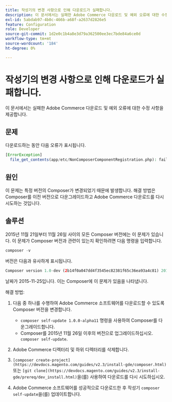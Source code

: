 ```yaml
---
title: 작성기의 변경 사항으로 인해 다운로드가 실패합니다.
description: 이 문서에서는 실패한 Adobe Commerce 다운로드 및 예외 오류에 대한 수정 사항을 제공합니다.
exl-id: 5abdab97-4b0c-466b-a68f-a2637d2826e5
feature: Configuration
role: Developer
source-git-commit: 1d2e0c1b4a8e3d79a362500ee3ec7bde84a6ce0d
workflow-type: tm+mt
source-wordcount: '184'
ht-degree: 0%

---
```


# 작성기의 변경 사항으로 인해 다운로드가 실패합니다.

이 문서에서는 실패한 Adobe Commerce 다운로드 및 예외 오류에 대한 수정 사항을 제공합니다.

## 문제

다운로드하는 동안 다음 오류가 표시됩니다.

```php
[ErrorException]
  file_get_contents(app/etc/NonComposerComponentRegistration.php): failed to open stream: No such file or directory
```

## 원인

이 문제는 특정 버전의 Composer가 변경되었기 때문에 발생합니다. 해결 방법은 Composer를 이전 버전으로 다운그레이드하고 Adobe Commerce 다운로드를 다시 시도하는 것입니다.

## 솔루션

2015년 11월 21일부터 11월 26일 사이의 모든 Composer 버전에는 이 문제가 있습니다. 이 문제가 Composer 버전과 관련이 있는지 확인하려면 다음 명령을 입력합니다.

```php
composer -v
```

버전은 다음과 유사하게 표시됩니다.

```php
Composer version 1.0-dev (2b14f0a047dd4f3545ec82381f65c36ea93a4c81) 2015-11-25 17:13:09
```

날짜가 2015-11-25입니다. 이는 Composer에 이 문제가 있음을 나타냅니다.

해결 방법:

1. 다음 중 하나를 수행하여 Adobe Commerce 소프트웨어를 다운로드할 수 있도록 Composer 버전을 변경합니다.

   * `composer self-update 1.0.0-alpha11` 명령을 사용하여 Composer를 다운그레이드합니다.
   * Composer를 2015년 11월 26일 이후의 버전으로 업그레이드하십시오. `composer self-update`.

1. Adobe Commerce 디렉터리 및 하위 디렉터리를 삭제합니다.
1. `[composer create-project](https://devdocs.magento.com/guides/v2.3/install-gde/composer.html)` 또는 `[git clone](https://devdocs.magento.com/guides/v2.3/install-gde/prereq/dev_install.html)`을(를) 사용하여 다운로드를 다시 시도하십시오.
1. Adobe Commerce 소프트웨어를 성공적으로 다운로드한 후 작성기 `composer self-update`을(를) 업데이트합니다.
